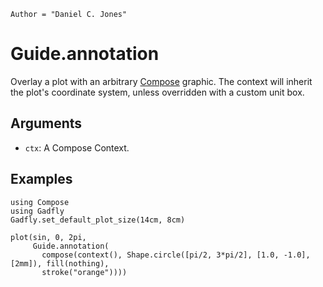 ```@meta
Author = "Daniel C. Jones"
```

# Guide.annotation

Overlay a plot with an arbitrary [Compose](http://composejl.org/) graphic. The
context will inherit the plot's coordinate system, unless overridden with a
custom unit box.

## Arguments
  * `ctx`: A Compose Context.

## Examples

```@setup 1
using Compose
using Gadfly
Gadfly.set_default_plot_size(14cm, 8cm)
```

```@example 1
plot(sin, 0, 2pi,
     Guide.annotation(
       compose(context(), Shape.circle([pi/2, 3*pi/2], [1.0, -1.0], [2mm]), fill(nothing),
       stroke("orange"))))
```

